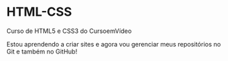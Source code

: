 # HTML-CSS
 Curso de HTML5 e CSS3 do CursoemVídeo

 Estou aprendendo a criar sites e agora vou gerenciar meus repositórios no Git e também no GitHub!
